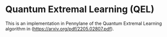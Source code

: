 # Quantum Extremal Learning (QEL)
This is an implementation in Pennylane of the Quantum Extremal Learning algorithm in (https://arxiv.org/pdf/2205.02807.pdf).